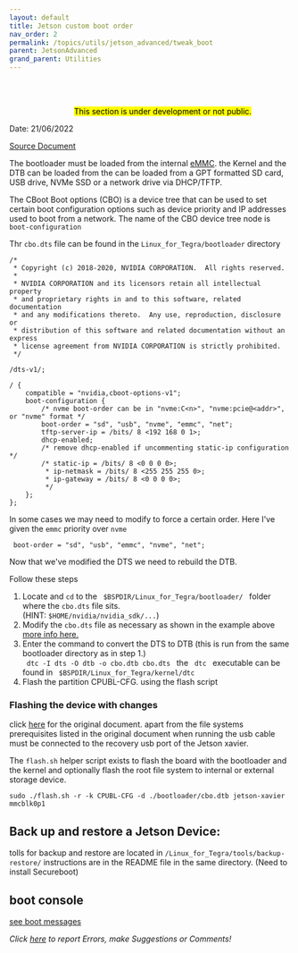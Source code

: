 ```yaml
---
layout: default
title: Jetson custom boot order
nav_order: 2 
permalink: /topics/utils/jetson_advanced/tweak_boot
parent: JetsonAdvanced
grand_parent: Utilities
---
```


<!-- ### building a media server  -->

<!-- This article is inspired by [a blog post](https://developer.nvidia.com/blog/building-multi-camera-media-server-ai-processing-jetson/) on the Nvidia developers forum. 

 -->

 <br/> 
 <br/>

 &emsp;&emsp;&emsp;&emsp;&emsp;&emsp;&emsp;&emsp; <mark>  This section is under development or not public. </mark>

Date: 21/06/2022

[Source Document][L4T-3721-BOOT-CONFIG]

The bootloader must be loaded from the internal [eMMC][eMMC]. the Kernel and the DTB can be loaded from the can be loaded from a GPT formatted SD card, USB drive, NVMe SSD or a network drive via DHCP/TFTP.

The CBoot Boot options (CBO) is a device tree that can be used to set certain boot configuration options such as device priority and IP addresses used to boot from a network. 
The name of the CBO device tree node is `boot-configuration`



Thr `cbo.dts` file can be found in the `Linux_for_Tegra/bootloader` directory
```
/*
 * Copyright (c) 2018-2020, NVIDIA CORPORATION.  All rights reserved.
 *
 * NVIDIA CORPORATION and its licensors retain all intellectual property
 * and proprietary rights in and to this software, related documentation
 * and any modifications thereto.  Any use, reproduction, disclosure or
 * distribution of this software and related documentation without an express
 * license agreement from NVIDIA CORPORATION is strictly prohibited.
 */

/dts-v1/;

/ {
    compatible = "nvidia,cboot-options-v1";
    boot-configuration {
        /* nvme boot-order can be in "nvme:C<n>", "nvme:pcie@<addr>", or "nvme" format */
        boot-order = "sd", "usb", "nvme", "emmc", "net";
        tftp-server-ip = /bits/ 8 <192 168 0 1>;
        dhcp-enabled;
        /* remove dhcp-enabled if uncommenting static-ip configuration */
        /* static-ip = /bits/ 8 <0 0 0 0>;
         * ip-netmask = /bits/ 8 <255 255 255 0>;
         * ip-gateway = /bits/ 8 <0 0 0 0>;
         */
    };
};

```



In some cases we may need to modify to force a certain order. Here I've given the `emmc` priority over `nvme` 

```
 boot-order = "sd", "usb", "emmc", "nvme", "net";
```

Now that we've modified the DTS we need to rebuild the DTB.

Follow these steps

<ol>
<li>Locate and <code>cd</code> to the <code> $BSPDIR/Linux_for_Tegra/bootloader/ </code> folder where the <code>cbo.dts</code> file sits.</li> (HINT: <code>$HOME/nvidia/nvidia_sdk/...</code>)

<li> Modify the <code>cbo.dts</code> file as necessary as shown in the example above <a href="https://docs.nvidia.com/jetson/archives/l4t-archived/l4t-3271/index.html#page/Tegra%20Linux%20Driver%20Package%20Development%20Guide/flashing.html">more info here.</a></li>
<li> Enter the command to convert the DTS to DTB (this is run from the same bootloader directory as in step 1.)</li>
<code> dtc -I dts -O dtb -o cbo.dtb cbo.dts </code> 
the <code> dtc </code> executable can be found in <code> $BSPDIR/Linux_for_Tegra/kernel/dtc </code>
<li> Flash the partition CPUBL-CFG. using the flash script </li>
</ol> 


### Flashing the device with changes 

<!-- `sudo ./flash.sh -k kernel-dtb -d ./kernel/dtb/d3-xavier-16x-fpdlink.dtb jetson-xavier mmcblk0p1` -->

click [here][L4T-3721-FLASH-GUIDE] for the original document. apart from the file systems prerequisites listed in the original document when running the usb cable must be connected to the 
recovery usb port of the Jetson xavier. 

The `flash.sh` helper script exists to flash the board with the bootloader and the kernel and optionally flash the root file system to internal or external
storage device. 

`sudo ./flash.sh -r -k CPUBL-CFG -d ./bootloader/cbo.dtb jetson-xavier mmcblk0p1`





## Back up and restore a Jetson Device:

tolls for backup and restore are located in `/Linux_for_Tegra/tools/backup-restore/` instructions are in the README file in the same directory. (Need to install Secureboot)



## boot console 

[see boot messages](https://developer.ridgerun.com/wiki/index.php?title=Xavier%2FIn_Board%2FGetting_in_Board%2FSerial_Console)





 *Click [here][ERRORS-SUGGESTIONS] to report Errors, make Suggestions or Comments!*

[L4T-3721-BOOT-CONFIG]: https://docs.nvidia.com/jetson/archives/l4t-archived/l4t-3271/index.html#page/Tegra%20Linux%20Driver%20Package%20Development%20Guide/flashing.html
[L4T-3721-FLASH-GUIDE]: https://docs.nvidia.com/jetson/archives/l4t-archived/l4t-3271/index.html#page/Tegra%20Linux%20Driver%20Package%20Development%20Guide/flashing.html#
[JETSON-URL]: https://developer.nvidia.com/embedded/jetson-agx-xavier-developer-kit
[ERRORS-SUGGESTIONS]: https://github.com/ganindu7/deepnotes/issues
[eMMC]: https://semiconductor.samsung.com/newsroom/tech-blog/introducing-emmc-5-1-the-next-step-in-relentless-flash-innovation/

<!-- Latex in markdown -->
<script src="https://cdn.mathjax.org/mathjax/latest/MathJax.js?config=TeX-AMS-MML_HTMLorMML" type="text/javascript"></script>
<!-- $$ \nabla_\boldsymbol{x} J(\boldsymbol{x}) $$ -->

<link rel="stylesheet" href="https://cdnjs.cloudflare.com/ajax/libs/highlight.js/11.5.0/styles/default.min.css">
<script src="https://cdnjs.cloudflare.com/ajax/libs/highlight.js/11.5.0/highlight.min.js"></script>
<script>hljs.initHighlightingOnLoad();</script>